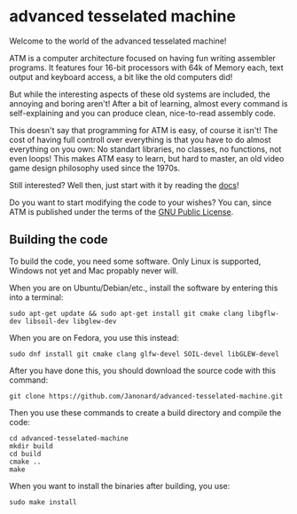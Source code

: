# advanced tesselated machine

Welcome to the world of the advanced tesselated machine!

ATM is a computer architecture focused on having fun writing assembler programs.
It features four 16-bit processors with 64k of Memory each, text output and keyboard access,
a bit like the old computers did!

But while the interesting aspects of these old systems are
included, the annoying and boring aren't! After a bit of learning, almost every command is
self-explaining and you can produce clean, nice-to-read assembly code.

This doesn't say that programming for ATM is easy, of course it isn't! The cost of having
full controll over everything is that you have to do almost everything on you own: No standart
libraries, no classes, no functions, not even loops! This makes ATM easy to learn, but hard to
master, an old video game design philosophy used since the 1970s.

Still interested? Well then, just start with it by reading the [docs](share/doc/atm/md/README.md)!

Do you want to start modifying the code to your wishes? You can, since ATM is published under
the terms of the [GNU Public License](LICENSE).

## Building the code

To build the code, you need some software. Only Linux is supported, Windows not yet
and Mac propably never will.

When you are on Ubuntu/Debian/etc., install the software by entering this into a terminal:

	sudo apt-get update && sudo apt-get install git cmake clang libgflw-dev libsoil-dev libglew-dev
	
When you are on Fedora, you use this instead:

	sudo dnf install git cmake clang glfw-devel SOIL-devel libGLEW-devel

After you have done this, you should download the source code with this command:

	git clone https://github.com/Janonard/advanced-tesselated-machine.git

Then you use these commands to create a build directory and compile the code:

	cd advanced-tesselated-machine
	mkdir build
	cd build
	cmake ..
	make

When you want to install the binaries after building, you use:

	sudo make install
